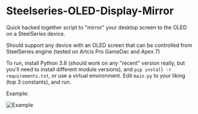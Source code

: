 # Steelseries-OLED-Display-Mirror

Quick hacked together script to "mirror" your desktop screen to the OLED on a SteelSeries device.

Should support any device with an OLED screen that can be controlled from SteelSeries engine (tested on Artcis Pro GameDac and Apex 7)

To run, install Python 3.8 (should work on any "recent" version really, but you'll need to install different module versions), and `pip install -r requirements.txt`, or use a virtual environment. Edit `main.py` to your liking (top 3 constants), and run.

Example:

![Example](https://media.giphy.com/media/MFPNPTrkW0Rtncbrjx/giphy.gif)
